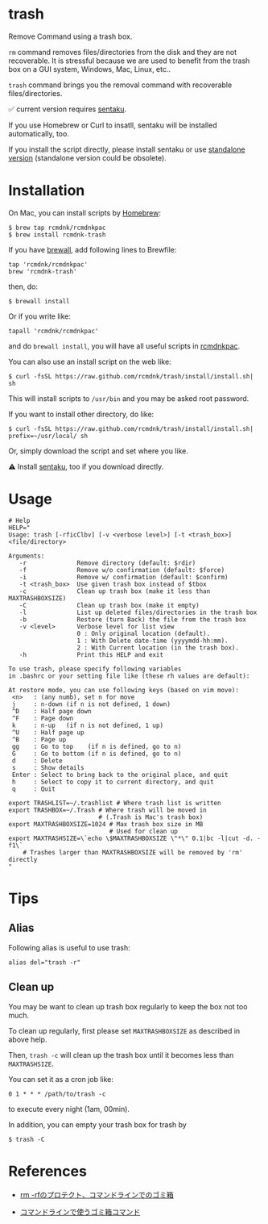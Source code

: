 trash
=====

Remove Command using a trash box.

`rm` command removes files/directories from the disk and they are not recoverable.
It is stressful because we are used to benefit from the trash box on a GUI system, Windows, Mac, Linux, etc..

`trash` command brings you the removal command with recoverable files/directories.

:white_check_mark: current version requires [sentaku](https://github.com/rcmdnk/sentaku).

If you use Homebrew or Curl to insatll, sentaku will be installed automatically, too.

If you install the script directly, please install sentaku or use
[standalone version](https://github.com/rcmdnk/trash/tree/standalone)
(standalone version could be obsolete).

# Installation

On Mac, you can install scripts by [Homebrew](https://github.com/mxcl/homebrew):

    $ brew tap rcmdnk/rcmdnkpac
    $ brew install rcmdnk-trash

If you have [brewall](https://github.com/rcmdnk/homebrew-brewall), add following lines to Brewfile:

    tap 'rcmdnk/rcmdnkpac'
    brew 'rcmdnk-trash'

then, do:

    $ brewall install

Or if you write like:

    tapall 'rcmdnk/rcmdnkpac'

and do `brewall install`, you will have all useful scripts in
[rcmdnkpac](https://github.com/rcmdnk/homebrew-rcmdnkpac).

You can also use an install script on the web like:

    $ curl -fsSL https://raw.github.com/rcmdnk/trash/install/install.sh| sh

This will install scripts to `/usr/bin`
and you may be asked root password.

If you want to install other directory, do like:

    $ curl -fsSL https://raw.github.com/rcmdnk/trash/install/install.sh|  prefix=~/usr/local/ sh

Or, simply download the script and set where you like.

:warning: Install [sentaku](https://github.com/rcmdnk/sentaku), too
if you download directly.

# Usage

    # Help
    HELP="
    Usage: trash [-rficClbv] [-v <verbose level>] [-t <trash_box>] <file/directory>
    
    Arguments:
       -r              Remove directory (default: $rdir)
       -f              Remove w/o confirmation (default: $force)
       -i              Remove w/ confirmation (default: $confirm)
       -t <trash_box>  Use given trash box instead of $tbox
       -c              Clean up trash box (make it less than MAXTRASHBOXSIZE)
       -C              Clean up trash box (make it empty)
       -l              List up deleted files/directories in the trash box
       -b              Restore (turn Back) the file from the trash box
       -v <level>      Verbose level for list view
                       0 : Only original location (default).
                       1 : With Delete date-time (yyyymdd-hh:mm).
                       2 : With Current location (in the trash box).
       -h              Print this HELP and exit
    
    To use trash, please specify following variables
    in .bashrc or your setting file like (these rh values are default):
    
    At restore mode, you can use following keys (based on vim move):
     <n>   : (any numb), set n for move
     j     : n-down (if n is not defined, 1 down)
     ^D    : Half page down
     ^F    : Page down
     k     : n-up   (if n is not defined, 1 up)
     ^U    : Half page up
     ^B    : Page up
     gg    : Go to top    (if n is defined, go to n)
     G     : Go to bottom (if n is defined, go to n)
     d     : Delete
     s     : Show details
     Enter : Select to bring back to the original place, and quit
     h     : Select to copy it to current directory, and quit
     q     : Quit
    
    export TRASHLIST=~/.trashlist # Where trash list is written
    export TRASHBOX=~/.Trash # Where trash will be moved in
                             # (.Trash is Mac's trash box)
    export MAXTRASHBOXSIZE=1024 # Max trash box size in MB
                                # Used for clean up
    export MAXTRASHSIZE=\`echo \$MAXTRASHBOXSIZE \"*\" 0.1|bc -l|cut -d. -f1\`
        # Trashes larger than MAXTRASHBOXSIZE will be removed by 'rm' directly
    "

# Tips

## Alias

Following alias is useful to use trash:

    alias del="trash -r"

## Clean up

You may be want to clean up trash box regularly to keep the box not too much.

To clean up regularly, first please set `MAXTRASHBOXSIZE` as described
in above help.

Then, `trash -c` will clean up the trash box until it becomes less than `MAXTRASHSIZE`.

You can set it as a cron job like:

    0 1 * * * /path/to/trash -c

to execute every night (1am, 00min).
    

In addition, you can empty your trash box for trash by

    $ trash -C

# References

* [rm -rfのプロテクト、コマンドラインでのゴミ箱](http://rcmdnk.github.io/blog/2013/04/23/computer-bash-linux-mac/)

* [コマンドラインで使うゴミ箱コマンド](http://rcmdnk.github.io/blog/2014/01/12/computer-bash/)
